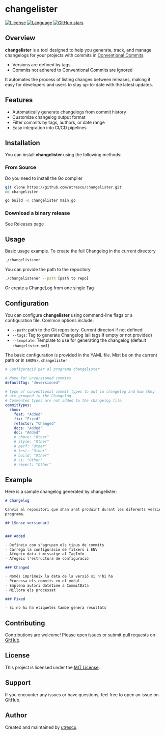 # changelister

[![License](https://img.shields.io/github/license/utrescu/changelister)](LICENSE)
[![Language](https://img.shields.io/github/languages/top/utrescu/changelister)](https://github.com/utrescu/changelister)
[![GitHub stars](https://img.shields.io/github/stars/utrescu/changelister?style=social)](https://github.com/utrescu/changelister/stargazers)

## Overview

**changelister** is a tool designed to help you generate, track, and manage changelogs for your projects with commits in [Conventional Commits](https://www.conventionalcommits.org/en/v1.0.0/)

- Versions are defined by tags
- Commits not adhered to Conventional Commits are ignored

It automates the process of listing changes between releases, making it easy for developers and users to stay up-to-date with the latest updates.

## Features

- Automatically generate changelogs from commit history
- Customize changelog output format
- Filter commits by tags, authors, or date range
- Easy integration into CI/CD pipelines

## Installation

You can install **changelister** using the following methods:

### From Source

Do you need to install the Go compiler

```bash
git clone https://github.com/utrescu/changelister.git
cd changelister

go build -o changelister main.go 
```

### Download a binary release

See Releases page

## Usage

Basic usage example. To create the full Changelog in the current directory

```bash
./changelistener
```

You can provide the path to the repository

```bash
./changelistener --path [path to repo]
```

Or create a ChangeLog from one single Tag

## Configuration

You can configure **changelister** using command-line flags or a configuration file. Common options include:

- `--path`: path to the Git repository. Current directori if not defined
- `--tags`: Tag to generate Changelog (all tags if empty or not provided)
- `--template`: Template to use for generating the changelog (default `changelister.yml`)

The basic configuration is provided in the YAML file. Mist be on the current path or in `$HOME\.changelister`

```yaml
# Configuració per al programa changelister

# Name for unversioned commits
defaultTag: "Unversioned"

# Type of conventional commit types to put in changelog and how they
# are grouped in the Changelog.
# Commented types are not added to the changelog file
commitTypes:
  show:
    feat: "Added"
    fix: "Fixed"
    refactor: "Changed"
    docs: "Added"
    doc: "Added"
    # chore: "Other"
    # style: "Other"
    # perf: "Other"
    # test: "Other"
    # build: "Other"
    # ci: "Other"
    # revert: "Other"

```

## Example

Here is a sample changelog generated by changelister:

```markdown
# Changelog

Canvis al repositori que shan anat produint durant les diferents versions del
programa.

## [Sense versionar]


### Added

- Defineix com s'agrupen els tipus de commits
- Carrega la configuració de fitxers i ENV
- Afegeix data i missatge al TagInfo
- Afegeix l'estructura de configuració

### Changed

- Només imprimeix la data de la versió si n'hi ha
- Processa els commits en el mòdul
- Emplena autori datetime a CommitData
- Millora els processat

### Fixed

- Si no hi ha etiquetes també genera resultats

```

## Contributing

Contributions are welcome! Please open issues or submit pull requests on [GitHub](https://github.com/utrescu/changelister).

## License

This project is licensed under the [MIT License](LICENSE).

## Support

If you encounter any issues or have questions, feel free to open an issue on GitHub.

## Author

Created and maintained by [utrescu](https://github.com/utrescu).
